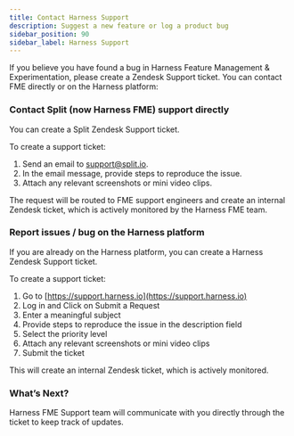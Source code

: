 ```yaml
---
title: Contact Harness Support
description: Suggest a new feature or log a product bug
sidebar_position: 90
sidebar_label: Harness Support
---
```


If you believe you have found a bug in Harness Feature Management & Experimentation, please create a Zendesk Support ticket. You can contact FME directly or on the Harness platform:

### Contact Split (now Harness FME) support directly

You can create a Split Zendesk Support ticket.

To create a support ticket:

1. Send an email to [support@split.io](mailto:support@split.io).
2. In the email message, provide steps to reproduce the issue.
3. Attach any relevant screenshots or mini video clips.

The request will be routed to FME support engineers and create an internal Zendesk ticket, which is actively monitored by the Harness FME team.

### Report issues / bug on the Harness platform

If you are already on the Harness platform, you can create a Harness Zendesk Support ticket.

To create a support ticket:

1. Go to [https://support.harness.io](https://support.harness.io)
2. Log in and Click on Submit a Request
3. Enter a meaningful subject
4. Provide steps to reproduce the issue in the description field
5. Select the priority level
6. Attach any relevant screenshots or mini video clips
7. Submit the ticket

This will create an internal Zendesk ticket, which is actively monitored.

### What’s Next?

Harness FME Support team will communicate with you directly through the ticket to keep track of updates.

<!-- TODO: ask CS if we can get 'Feature Management & Experimentation listed on the ideas portal

### Request a new feature

Have a fantastic idea? Please go to our [Idea Portal](https://ideas.harness.io) and submit it.

Submitting your ideas is super easy, simply follow these steps:

1. Navigate to [https://ideas.harness.io](https://ideas.harness.io) (directly or from the product)
2. Select the module as Software Engineering Insights.
3. Search to see if your idea has already been proposed. If so, you can "vote up" for it, increasing its chances of being considered. You will be notified of the status and progress of your idea.
4. If your desired feature hasn’t been suggested yet, complete the form (provide a title and a short description). Once submitted, you will be notified of the status and progress of your idea.

And that’s it!

#### What’s Next?

The product management team will triage these submitted ideas, ask questions if needed, allow all users interested in participating in the conversation, and provide updates on the progress and ETA. Users will automatically be notified on each change of tickets that they are subscribed to (either voted on or created the feature request).

-->
